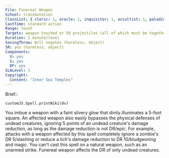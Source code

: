 ```yaml
---
File: Funereal Weapon
School: transmutation
ClassList: { cleric: 1, oracle: 1, inquisitor: 1, occultist: 1, paladin: 1 }
CastTime: standard action
Range: touch
Targets: weapon touched or 50 projectiles (all of which must be together at the time of casting)
Duration: 1 minute/level
SavingThrow: Will negates (harmless, object)
SR: yes (harmless, object)
Components:
  V: yes
  S: yes
  DF: yes
SLALevel: 1
Copyright:
  Content: "Inner Sea Temples"
---
```

Brief:: 

```dataviewjs
customJS.Spell.printWiki(dv)
```

You imbue a weapon with a faint silvery glow that dimly illuminates a 5-foot square. An affected weapon also easily bypasses the physical defenses of undead creatures, ignoring 5 points of an undead creature's damage reduction, as long as the damage reduction is not DR/epic. For example, attacks with a weapon affected by this spell completely ignore a zombie's DR 5/slashing or reduce a lich's damage reduction to DR 10/bludgeoning and magic.  You can't cast this spell on a natural weapon, such as an unarmed strike. Funereal weapon affects the DR of only undead creatures.
